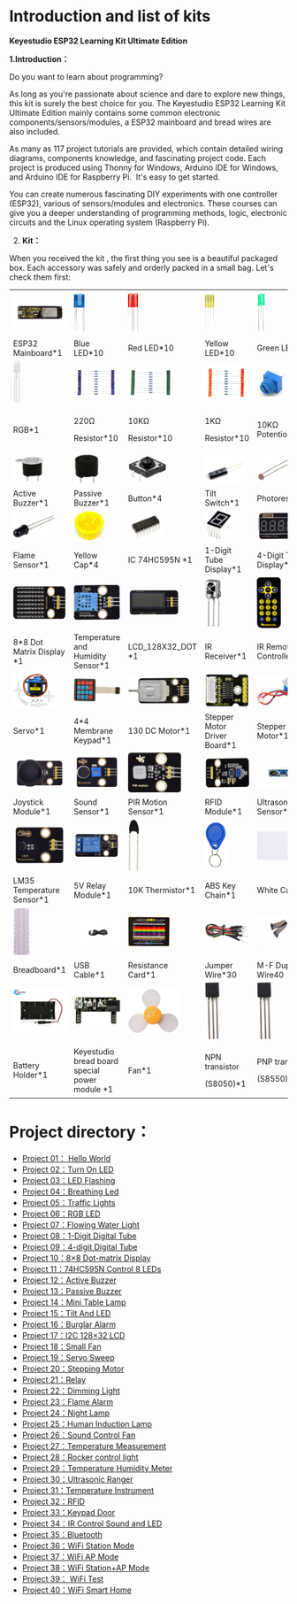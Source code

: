 # Introduction and list of kits

**Keyestudio ESP32 Learning Kit Ultimate Edition**

**1.Introduction：**

Do you want to learn about programming?

As long as you're passionate about science and dare to explore new
things, this kit is surely the best choice for you. The Keyestudio ESP32
Learning Kit Ultimate Edition mainly contains some common electronic
components/sensors/modules, a ESP32 mainboard and bread wires are also
included.

As many as 117 project tutorials are provided, which contain detailed
wiring diagrams, components knowledge, and fascinating project code.
Each project is produced using Thonny for Windows, Arduino IDE for
Windows, and Arduino IDE for Raspberry Pi.  It's easy to get started.

You can create numerous fascinating DIY experiments with one controller
(ESP32), various of sensors/modules and electronics. These courses can
give you a deeper understanding of programming methods, logic,
electronic circuits and the Linux operating system (Raspberry Pi).

2.  **Kit：**

When you received the kit , the first thing you see is a beautiful
packaged box. Each accessory was safely and orderly packed in a small
bag. Let's check them first:

<table>
<tbody>
<tr class="odd">
<td><img src="https://raw.githubusercontent.com/keyestudio/KS5010-KS5010F-Keyestudio-ESP32-Learning-Kit-Ultimate-Edition-Arduino/master/media/78d3686cddf373f5219ce3478039afef.jpeg" style="width:1.27431in;height:0.62153in" /></td>
<td><img src="https://raw.githubusercontent.com/keyestudio/KS5010-KS5010F-Keyestudio-ESP32-Learning-Kit-Ultimate-Edition-Arduino/master/media/5a1d3dbf0c5daf6136044b828a777acd.png" style="width:0.20208in;height:0.75in" /></td>
<td><img src="https://raw.githubusercontent.com/keyestudio/KS5010-KS5010F-Keyestudio-ESP32-Learning-Kit-Ultimate-Edition-Arduino/master/media/cddded49c863ef913bbe2ef3832da74b.png" style="width:0.18889in;height:0.75417in" /></td>
<td><img src="https://raw.githubusercontent.com/keyestudio/KS5010-KS5010F-Keyestudio-ESP32-Learning-Kit-Ultimate-Edition-Arduino/master/media/679ad0aaef0b7b199aaf0967e1aa5367.png" style="width:0.18333in;height:0.72569in" /></td>
<td><img src="https://raw.githubusercontent.com/keyestudio/KS5010-KS5010F-Keyestudio-ESP32-Learning-Kit-Ultimate-Edition-Arduino/master/media/0eead4be7850896afc83477bd7c260d8.png" style="width:0.16736in;height:0.81042in" /></td>
</tr>
<tr class="even">
<td>ESP32 Mainboard*1</td>
<td>Blue LED*10</td>
<td>Red LED*10</td>
<td>Yellow LED*10</td>
<td>Green LED*10</td>
</tr>
<tr class="odd">
<td><img src="https://raw.githubusercontent.com/keyestudio/KS5010-KS5010F-Keyestudio-ESP32-Learning-Kit-Ultimate-Edition-Arduino/master/media/dcfc8e5199deff770c9953f99726d9f9.png" style="width:0.14861in;height:0.82222in" /></td>
<td><img src="https://raw.githubusercontent.com/keyestudio/KS5010-KS5010F-Keyestudio-ESP32-Learning-Kit-Ultimate-Edition-Arduino/master/media/7ea6c448cde965cc0c899e3906b16398.png" style="width:0.82222in;height:0.60278in" /></td>
<td><img src="https://raw.githubusercontent.com/keyestudio/KS5010-KS5010F-Keyestudio-ESP32-Learning-Kit-Ultimate-Edition-Arduino/master/media/1baebd241a5c0654eb9bc571db904683.png" style="width:0.83056in;height:0.60417in" /></td>
<td><img src="https://raw.githubusercontent.com/keyestudio/KS5010-KS5010F-Keyestudio-ESP32-Learning-Kit-Ultimate-Edition-Arduino/master/media/0113c0595ce216f178c0948f77efd03e.png" style="width:0.94306in;height:0.72153in" /></td>
<td><img src="https://raw.githubusercontent.com/keyestudio/KS5010-KS5010F-Keyestudio-ESP32-Learning-Kit-Ultimate-Edition-Arduino/master/media/d0a42506a43071b51bc17f9e39caa37c.png" style="width:0.57847in;height:0.52917in" /></td>
</tr>
<tr class="even">
<td>RGB*1</td>
<td><p>220Ω</p>
<p>Resistor*10</p></td>
<td><p>10KΩ</p>
<p>Resistor*10</p></td>
<td><p>1KΩ</p>
<p>Resistor*10</p></td>
<td>10KΩ Potentiometer*1</td>
</tr>
<tr class="odd">
<td><img src="https://raw.githubusercontent.com/keyestudio/KS5010-KS5010F-Keyestudio-ESP32-Learning-Kit-Ultimate-Edition-Arduino/master/media/60a660b4c23562a74563483b7af3f568.png" style="width:0.61667in;height:0.50139in" /></td>
<td><img src="https://raw.githubusercontent.com/keyestudio/KS5010-KS5010F-Keyestudio-ESP32-Learning-Kit-Ultimate-Edition-Arduino/master/media/5444cd34945d9cc2dbb825a8be8d49ad.png" style="width:0.48125in;height:0.57708in" /></td>
<td><img src="https://raw.githubusercontent.com/keyestudio/KS5010-KS5010F-Keyestudio-ESP32-Learning-Kit-Ultimate-Edition-Arduino/master/media/5b8fea4657b47510d199f740fdcaaa9d.png" style="width:0.72708in;height:0.50556in" /></td>
<td><img src="https://raw.githubusercontent.com/keyestudio/KS5010-KS5010F-Keyestudio-ESP32-Learning-Kit-Ultimate-Edition-Arduino/master/media/f2b0fe5c69eada37beef36022ae03974.png" style="width:0.77083in;height:0.57083in" /></td>
<td><img src="https://raw.githubusercontent.com/keyestudio/KS5010-KS5010F-Keyestudio-ESP32-Learning-Kit-Ultimate-Edition-Arduino/master/media/7ea5721963dbb796fde0e7c2f3e8e4b5.png" style="width:0.70833in;height:0.47847in" /></td>
</tr>
<tr class="even">
<td>Active Buzzer*1</td>
<td>Passive Buzzer*1</td>
<td>Button*4</td>
<td>Tilt Switch*1</td>
<td>Photoresistor*2</td>
</tr>
<tr class="odd">
<td><img src="https://raw.githubusercontent.com/keyestudio/KS5010-KS5010F-Keyestudio-ESP32-Learning-Kit-Ultimate-Edition-Arduino/master/media/adb25a98a644070c6de378fe98017d8b.png" style="width:0.77708in;height:0.48125in" /></td>
<td><img src="https://raw.githubusercontent.com/keyestudio/KS5010-KS5010F-Keyestudio-ESP32-Learning-Kit-Ultimate-Edition-Arduino/master/media/8defa4d3994ce0f2291b05c2fd04ee9c.png" style="width:0.57708in;height:0.56875in" /></td>
<td><img src="https://raw.githubusercontent.com/keyestudio/KS5010-KS5010F-Keyestudio-ESP32-Learning-Kit-Ultimate-Edition-Arduino/master/media/e5756d5b6983fb93087e49a42482dcb8.png" style="width:0.67014in;height:0.47222in" /></td>
<td><img src="https://raw.githubusercontent.com/keyestudio/KS5010-KS5010F-Keyestudio-ESP32-Learning-Kit-Ultimate-Edition-Arduino/master/media/c88b647385c69cfc1a6746a3c459ab12.png" style="width:0.52014in;height:0.58056in" /></td>
<td><img src="https://raw.githubusercontent.com/keyestudio/KS5010-KS5010F-Keyestudio-ESP32-Learning-Kit-Ultimate-Edition-Arduino/master/media/723dc2c4078b7d3f84b7f1ae76edbabe.png" style="width:1.07917in;height:0.54514in" /><img src="https://raw.githubusercontent.com/keyestudio/KS5010-KS5010F-Keyestudio-ESP32-Learning-Kit-Ultimate-Edition-Arduino/master/media/723dc2c4078b7d3f84b7f1ae76edbabe.png" style="width:0in;height:0in" /></td>
</tr>
<tr class="even">
<td>Flame Sensor*1</td>
<td>Yellow Cap*4</td>
<td>IC 74HC595N *1</td>
<td>1-Digit Tube Display*1</td>
<td>4-Digit Tube Display*1</td>
</tr>
<tr class="odd">
<td><img src="https://raw.githubusercontent.com/keyestudio/KS5010-KS5010F-Keyestudio-ESP32-Learning-Kit-Ultimate-Edition-Arduino/master/media/5a31baa94e7595e5d2d5f97cee3dca57.png" style="width:1.2625in;height:0.62917in" /></td>
<td><img src="https://raw.githubusercontent.com/keyestudio/KS5010-KS5010F-Keyestudio-ESP32-Learning-Kit-Ultimate-Edition-Arduino/master/media/ee69f71151b8a91d3dcb523fab9958fd.png" style="width:0.87014in;height:0.65694in" /></td>
<td><img src="https://raw.githubusercontent.com/keyestudio/KS5010-KS5010F-Keyestudio-ESP32-Learning-Kit-Ultimate-Edition-Arduino/master/media/2c2645e94a00867ac23e8a022f0a631a.png" style="width:0.99306in;height:0.47917in" /><img src="https://raw.githubusercontent.com/keyestudio/KS5010-KS5010F-Keyestudio-ESP32-Learning-Kit-Ultimate-Edition-Arduino/master/media/2c2645e94a00867ac23e8a022f0a631a.png" style="width:0in;height:0in" /></td>
<td><img src="https://raw.githubusercontent.com/keyestudio/KS5010-KS5010F-Keyestudio-ESP32-Learning-Kit-Ultimate-Edition-Arduino/master/media/27daf19fb8eec4de5733d41564d7d5f1.png" style="width:0.30208in;height:0.90278in" /></td>
<td><img src="https://raw.githubusercontent.com/keyestudio/KS5010-KS5010F-Keyestudio-ESP32-Learning-Kit-Ultimate-Edition-Arduino/master/media/b875575fc504ef4d4587ab03c8d9ef48.png" style="width:0.45833in;height:0.96597in" /></td>
</tr>
<tr class="even">
<td>8*8 Dot Matrix Display *1</td>
<td>Temperature and Humidity Sensor*1</td>
<td>LCD_128X32_DOT *1</td>
<td>IR Receiver*1</td>
<td>IR Remote Controller*1</td>
</tr>
<tr class="odd">
<td><img src="https://raw.githubusercontent.com/keyestudio/KS5010-KS5010F-Keyestudio-ESP32-Learning-Kit-Ultimate-Edition-Arduino/master/media/1886ee7e1faeea2c093ae626e1b8baaf.png" style="width:0.81875in;height:0.63472in" /></td>
<td><img src="https://raw.githubusercontent.com/keyestudio/KS5010-KS5010F-Keyestudio-ESP32-Learning-Kit-Ultimate-Edition-Arduino/master/media/84de4203eae3476a214645ddf08b3642.png" style="width:0.99444in;height:0.45in" /></td>
<td><img src="https://raw.githubusercontent.com/keyestudio/KS5010-KS5010F-Keyestudio-ESP32-Learning-Kit-Ultimate-Edition-Arduino/master/media/4dc1472ab8d2cf85fd7518646e10d0ee.png" style="width:1.16944in;height:0.5in" /></td>
<td><img src="https://raw.githubusercontent.com/keyestudio/KS5010-KS5010F-Keyestudio-ESP32-Learning-Kit-Ultimate-Edition-Arduino/master/media/a2490df235918408342f93fbd9833147.png" style="width:0.94306in;height:0.64514in" /></td>
<td><img src="https://raw.githubusercontent.com/keyestudio/KS5010-KS5010F-Keyestudio-ESP32-Learning-Kit-Ultimate-Edition-Arduino/master/media/277ad05e0d79dc19d169b5ddc164346e.jpeg" style="width:0.78403in;height:0.55903in" /></td>
</tr>
<tr class="even">
<td>Servo*1</td>
<td>4*4 Membrane Keypad*1</td>
<td>130 DC Motor*1</td>
<td>Stepper Motor Driver Board*1</td>
<td>Stepper Motor*1</td>
</tr>
<tr class="odd">
<td><img src="https://raw.githubusercontent.com/keyestudio/KS5010-KS5010F-Keyestudio-ESP32-Learning-Kit-Ultimate-Edition-Arduino/master/media/d087b123748cbfb8ed9f517150db71c5.png" style="width:0.99306in;height:0.54306in" /><img src="https://raw.githubusercontent.com/keyestudio/KS5010-KS5010F-Keyestudio-ESP32-Learning-Kit-Ultimate-Edition-Arduino/master/media/d087b123748cbfb8ed9f517150db71c5.png" style="width:0in;height:0in" /></td>
<td><img src="https://raw.githubusercontent.com/keyestudio/KS5010-KS5010F-Keyestudio-ESP32-Learning-Kit-Ultimate-Edition-Arduino/master/media/9cc290f5d877e6c3dbc1f5aaa084d3b7.png" style="width:1.00764in;height:0.71736in" /></td>
<td><img src="https://raw.githubusercontent.com/keyestudio/KS5010-KS5010F-Keyestudio-ESP32-Learning-Kit-Ultimate-Edition-Arduino/master/media/1177eaa9c6aaf4919919f2c5fe599957.png" style="width:1.00069in;height:0.75347in" /></td>
<td><img src="https://raw.githubusercontent.com/keyestudio/KS5010-KS5010F-Keyestudio-ESP32-Learning-Kit-Ultimate-Edition-Arduino/master/media/f12bee27e26177f00aa048f24499fc16.png" style="width:1.11667in;height:0.55278in" /><img src="https://raw.githubusercontent.com/keyestudio/KS5010-KS5010F-Keyestudio-ESP32-Learning-Kit-Ultimate-Edition-Arduino/master/media/c45cee1bdcb15eb3260a80045d556c2e.png" style="width:0in;height:0in" /><img src="https://raw.githubusercontent.com/keyestudio/KS5010-KS5010F-Keyestudio-ESP32-Learning-Kit-Ultimate-Edition-Arduino/master/media/c45cee1bdcb15eb3260a80045d556c2e.png" style="width:0in;height:0in" /></td>
<td><img src="https://raw.githubusercontent.com/keyestudio/KS5010-KS5010F-Keyestudio-ESP32-Learning-Kit-Ultimate-Edition-Arduino/master/media/4205659c5094b7fbd53b588e8d8eb4f7.jpeg" style="width:0.98542in;height:0.54167in" /></td>
</tr>
<tr class="even">
<td>Joystick Module*1</td>
<td>Sound Sensor*1</td>
<td>PIR Motion Sensor*1</td>
<td>RFID Module*1</td>
<td>Ultrasonic Sensor*1</td>
</tr>
<tr class="odd">
<td><img src="https://raw.githubusercontent.com/keyestudio/KS5010-KS5010F-Keyestudio-ESP32-Learning-Kit-Ultimate-Edition-Arduino/master/media/ab1e4dfd6931538b45fa24158863d155.png" style="width:0.99236in;height:0.74167in" /></td>
<td><img src="https://raw.githubusercontent.com/keyestudio/KS5010-KS5010F-Keyestudio-ESP32-Learning-Kit-Ultimate-Edition-Arduino/master/media/3ee0bde62a5c8da6f89777cd47240e6c.png" style="width:0.98472in;height:0.48264in" /></td>
<td><img src="https://raw.githubusercontent.com/keyestudio/KS5010-KS5010F-Keyestudio-ESP32-Learning-Kit-Ultimate-Edition-Arduino/master/media/b45bb81bb3763377c63accce606ac5f2.png" style="width:0.22153in;height:0.99167in" /></td>
<td><img src="https://raw.githubusercontent.com/keyestudio/KS5010-KS5010F-Keyestudio-ESP32-Learning-Kit-Ultimate-Edition-Arduino/master/media/76c1e8c540247686967a399cece84e0b.png" style="width:0.40347in;height:0.88889in" /></td>
<td><img src="https://raw.githubusercontent.com/keyestudio/KS5010-KS5010F-Keyestudio-ESP32-Learning-Kit-Ultimate-Edition-Arduino/master/media/da674df9e5179b0cefc943bd0c1e01d8.png" style="width:0.86042in;height:0.54167in" /></td>
</tr>
<tr class="even">
<td>LM35 Temperature Sensor*1</td>
<td>5V Relay Module*1</td>
<td>10K Thermistor*1</td>
<td>ABS Key Chain*1</td>
<td>White Card*1</td>
</tr>
<tr class="odd">
<td><img src="https://raw.githubusercontent.com/keyestudio/KS5010-KS5010F-Keyestudio-ESP32-Learning-Kit-Ultimate-Edition-Arduino/master/media/9e5f44a6029de8ca36a4d795455f442e.png" style="width:0.32639in;height:0.91528in" /></td>
<td><img src="https://raw.githubusercontent.com/keyestudio/KS5010-KS5010F-Keyestudio-ESP32-Learning-Kit-Ultimate-Edition-Arduino/master/media/e35720cece99303c8a512480478ec77e.png" style="width:1.15972in;height:0.51944in" /></td>
<td><img src="https://raw.githubusercontent.com/keyestudio/KS5010-KS5010F-Keyestudio-ESP32-Learning-Kit-Ultimate-Edition-Arduino/master/media/89aaafefa692d400a031a0e213879c56.png" style="width:0.78472in;height:0.55069in" /></td>
<td><img src="https://raw.githubusercontent.com/keyestudio/KS5010-KS5010F-Keyestudio-ESP32-Learning-Kit-Ultimate-Edition-Arduino/master/media/2e111dd94d6a511d3e82f0041cfd9a9e.png" style="width:0.96319in;height:0.39583in" /></td>
<td><img src="https://raw.githubusercontent.com/keyestudio/KS5010-KS5010F-Keyestudio-ESP32-Learning-Kit-Ultimate-Edition-Arduino/master/media/d34365fe64c69ca14dbb8e70dfdb53c0.png" style="width:0.70833in;height:0.62014in" /></td>
</tr>
<tr class="even">
<td>Breadboard*1</td>
<td>USB Cable*1</td>
<td>Resistance Card*1</td>
<td>Jumper Wire*30</td>
<td>M-F Dupont Wire40</td>
</tr>
<tr class="odd">
<td><img src="https://raw.githubusercontent.com/keyestudio/KS5010-KS5010F-Keyestudio-ESP32-Learning-Kit-Ultimate-Edition-Arduino/master/media/6ee2a453c26d20e2e3fcc973111e466b.jpeg" style="width:1.15486in;height:0.83472in" /></td>
<td><img src="https://raw.githubusercontent.com/keyestudio/KS5010-KS5010F-Keyestudio-ESP32-Learning-Kit-Ultimate-Edition-Arduino/master/media/d4307afa5d461134e384b0fb36fbb0d7.png" style="width:1.24792in;height:0.53889in" /></td>
<td><img src="https://raw.githubusercontent.com/keyestudio/KS5010-KS5010F-Keyestudio-ESP32-Learning-Kit-Ultimate-Edition-Arduino/master/media/009965e315276ecf1144c22c54a93fd9.png" style="width:0.94375in;height:0.82986in" /></td>
<td><img src="https://raw.githubusercontent.com/keyestudio/KS5010-KS5010F-Keyestudio-ESP32-Learning-Kit-Ultimate-Edition-Arduino/master/media/9197d4aff9356c585b7ef68e33a6881d.png" style="width:0.27986in;height:1.08819in" /></td>
<td><img src="https://raw.githubusercontent.com/keyestudio/KS5010-KS5010F-Keyestudio-ESP32-Learning-Kit-Ultimate-Edition-Arduino/master/media/9197d4aff9356c585b7ef68e33a6881d.png" style="width:0.27986in;height:1.08819in" /></td>
</tr>
<tr class="even">
<td>Battery Holder*1</td>
<td>Keyestudio bread board special power module *1</td>
<td>Fan*1</td>
<td><p>NPN transistor</p>
<p>(S8050)*1</p></td>
<td><p>PNP transistor</p>
<p>(S8550)*1</p></td>
</tr>
</tbody>
</table>

# Project directory：

* [Project 01： Hello World](/C_Tutorial/Project%2001%EF%BC%9A%20Hello%20World.md)
* [Project 02：Turn On LED](/C_Tutorial/Project%2002%EF%BC%9ATurn%20On%20LED.md)
* [Project 03：LED Flashing](/C_Tutorial/Project%2003%EF%BC%9ALED%20Flashing.md)
* [Project 04：Breathing Led](/C_Tutorial/Project%2004%EF%BC%9ABreathing%20Led.md)
* [Project 05：Traffic Lights](/C_Tutorial/Project%2005%EF%BC%9ATraffic%20Lights.md)
* [Project 06：RGB LED](/C_Tutorial/Project%2006%EF%BC%9ARGB%20LED.md)
* [Project 07：Flowing Water Light](/C_Tutorial/Project%2007%EF%BC%9AFlowing%20Water%20Light.md)
* [Project 08：1-Digit Digital Tube](/C_Tutorial/Project%2008%EF%BC%9A1-Digit%20Digital%20Tube.md)
* [Project 09：4-digit Digital Tube](/C_Tutorial/Project%2009%EF%BC%9A4-digit%20Digital%20Tube.md)
* [Project 10：8×8 Dot-matrix Display](/C_Tutorial/Project%2010%EF%BC%9A8×8%20Dot-matrix%20Display.md)
* [Project 11：74HC595N Control 8 LEDs](/C_Tutorial/Project%2011%EF%BC%9A74HC595N%20Control%208%20LEDs.md)
* [Project 12：Active Buzzer](/C_Tutorial/Project%2012%EF%BC%9AActive%20Buzzer.md)
* [Project 13：Passive Buzzer](/C_Tutorial/Project%2013%EF%BC%9APassive%20Buzzer.md)
* [Project 14：Mini Table Lamp](/C_Tutorial/Project%2014%EF%BC%9AMini%20Table%20Lamp.md)
* [Project 15：Tilt And LED](/C_Tutorial/Project%2015%EF%BC%9ATilt%20And%20LED.md)
* [Project 16：Burglar Alarm](/C_Tutorial/Project%2016%EF%BC%9ABurglar%20Alarm.md)
* [Project 17：I2C 128×32 LCD](/C_Tutorial/Project%2017%EF%BC%9AI2C%20128×32%20LCD.md)
* [Project 18：Small Fan](/C_Tutorial/Project%2018%EF%BC%9ASmall%20Fan.md)
* [Project 19：Servo Sweep](/C_Tutorial/Project%2019%EF%BC%9AServo%20Sweep.md)
* [Project 20：Stepping Motor](/C_Tutorial/Project%2020%EF%BC%9AStepping%20Motor.md)
* [Project 21：Relay](/C_Tutorial/Project%2021%EF%BC%9ARelay.md)
* [Project 22：Dimming Light](/C_Tutorial/Project%2022%EF%BC%9ADimming%20Light.md)
* [Project 23：Flame Alarm](/C_Tutorial/Project%2023%EF%BC%9AFlame%20Alarm.md)
* [Project 24：Night Lamp](/C_Tutorial/Project%2024%EF%BC%9ANight%20Lamp.md)
* [Project 25：Human Induction Lamp](/C_Tutorial/Project%2025%EF%BC%9AHuman%20Induction%20Lamp.md)
* [Project 26：Sound Control Fan](/C_Tutorial/Project%2026%EF%BC%9ASound%20Control%20Fan.md)
* [Project 27：Temperature Measurement](/C_Tutorial/Project%2027%EF%BC%9ATemperature%20Measurement.md)
* [Project 28：Rocker control light](/C_Tutorial/Project%2028%EF%BC%9ARocker%20control%20light.md)
* [Project 29：Temperature Humidity Meter](/C_Tutorial/Project%2029%EF%BC%9ATemperature%20Humidity%20Meter.md)
* [Project 30：Ultrasonic Ranger](/C_Tutorial/Project%2030%EF%BC%9AUltrasonic%20Ranger.md)
* [Project 31：Temperature Instrument](/C_Tutorial/Project%2031%EF%BC%9ATemperature%20Instrument.md)
* [Project 32：RFID](/C_Tutorial/Project%2032%EF%BC%9ARFID.md)
* [Project 33：Keypad Door](/C_Tutorial/Project%2033%EF%BC%9AKeypad%20Door.md)
* [Project 34：IR Control Sound and LED](/C_Tutorial/Project%2034%EF%BC%9AIR%20Control%20Sound%20and%20LED.md)
* [Project 35：Bluetooth](/C_Tutorial/Project%2035%EF%BC%9ABluetooth.md)
* [Project 36：WiFi Station Mode](/C_Tutorial/Project%2036%EF%BC%9AWiFi%20Station%20Mode.md)
* [Project 37：WiFi AP Mode](/C_Tutorial/Project%2037%EF%BC%9AWiFi%20AP%20Mode.md)
* [Project 38：WiFi Station+AP Mode](/C_Tutorial/Project%2038%EF%BC%9AWiFi%20Station+AP%20Mode.md)
* [Project 39： WiFi Test](/C_Tutorial/Project%2039%EF%BC%9A%20WiFi%20Test.md)
* [Project 40：WiFi Smart Home](/C_Tutorial/Project%2040%EF%BC%9AWiFi%20Smart%20Home.md)







